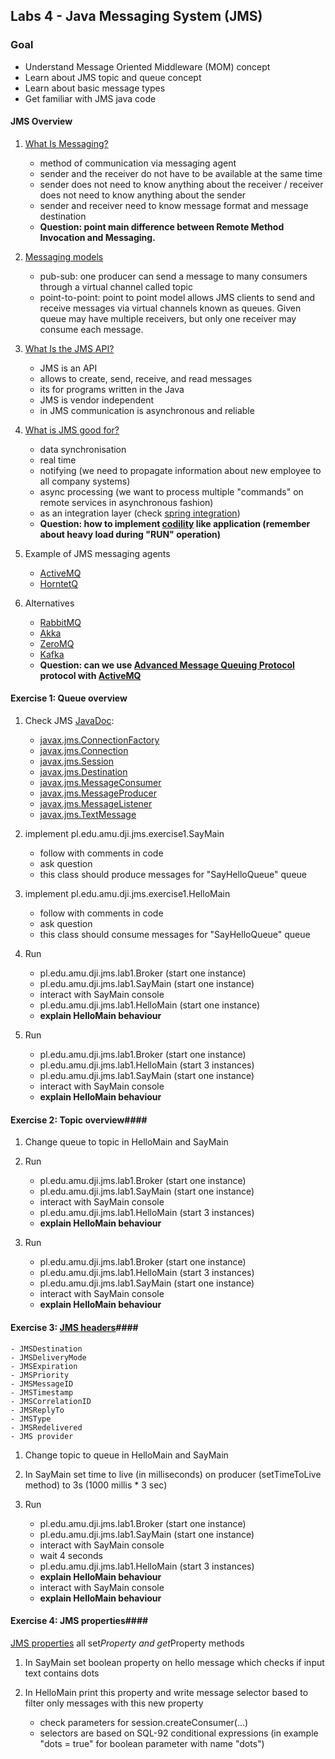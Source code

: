 ## Labs 4 - Java Messaging System (JMS) ##

### Goal ###
- Understand Message Oriented Middleware (MOM) concept
- Learn about JMS topic and queue concept
- Learn about basic message types
- Get familiar with JMS java code

#### JMS Overview ####
1. [What Is Messaging?](http://docs.oracle.com/javaee/6/tutorial/doc/bncdr.html)
    - method of communication via messaging agent
    - sender and the receiver do not have to be available at the same time
    - sender does not need to know anything about the receiver / receiver does not need to know anything about the sender
    - sender and receiver need to know message format and message destination
    - **Question: point main difference between Remote Method Invocation and Messaging.**

2. [Messaging models](http://activemq.apache.org/how-does-a-queue-compare-to-a-topic.html)
    - pub-sub: one producer can send a message to many consumers through a virtual channel called topic
    - point-to-point: point to point model allows JMS clients to send and receive messages via virtual channels known as queues. Given queue may have multiple receivers, but only one receiver may consume each message.

3. [What Is the JMS API?](http://docs.oracle.com/javaee/6/tutorial/doc/bncdr.html)
    - JMS is an API
    - allows to create, send, receive, and read messages
    - its for programs written in the Java 
    - JMS is vendor independent
    - in JMS communication is asynchronous and reliable

4. [What is JMS good for?](http://stackoverflow.com/questions/222017/what-is-jms-good-for)
    - data synchronisation
    - real time
    - notifying (we need to propagate information about new employee to all company systems)
    - async processing (we want to process multiple "commands" on remote services in asynchronous fashion)
    - as an integration layer (check [spring integration](http://projects.spring.io/spring-integration/))
    - **Question: how to implement [codility](https://codility.com/demo/take-sample-test/) like application (remember about heavy load during "RUN" operation)**

5. Example of JMS messaging agents 
    - [ActiveMQ](http://activemq.apache.org/)
    - [HorntetQ](http://hornetq.jboss.org/)

6. Alternatives 
    - [RabbitMQ](http://www.rabbitmq.com/)
    - [Akka](http://akka.io/)
    - [ZeroMQ](http://zeromq.org/)
    - [Kafka](http://kafka.apache.org/)
    - **Question: can we use [Advanced Message Queuing Protocol](http://www.amqp.org/) protocol with [ActiveMQ](http://activemq.apache.org/amqp.html)**

#### Exercise 1: Queue overview ####
1. Check JMS [JavaDoc](http://docs.oracle.com/javaee/7/api/javax/jms/package-summary.html): 
    - [javax.jms.ConnectionFactory](http://docs.oracle.com/javaee/7/api/javax/jms/ConnectionFactory.html)
    - [javax.jms.Connection](http://docs.oracle.com/javaee/7/api/javax/jms/Connection.html)
    - [javax.jms.Session](http://docs.oracle.com/javaee/7/api/javax/jms/Session.html)
    - [javax.jms.Destination](http://docs.oracle.com/javaee/7/api/javax/jms/Destination.html)
    - [javax.jms.MessageConsumer](http://docs.oracle.com/javaee/7/api/javax/jms/MessageConsumer.html)
    - [javax.jms.MessageProducer](http://docs.oracle.com/javaee/7/api/javax/jms/MessageProducer.html)
    - [javax.jms.MessageListener](http://docs.oracle.com/javaee/7/api/javax/jms/MessageListener.html)
    - [javax.jms.TextMessage](http://docs.oracle.com/javaee/7/api/javax/jms/TextMessage.html)
2. implement pl.edu.amu.dji.jms.exercise1.SayMain
    - follow with comments in code
    - ask question
    - this class should produce messages for "SayHelloQueue" queue

3. implement pl.edu.amu.dji.jms.exercise1.HelloMain
    - follow with comments in code
    - ask question
    - this class should consume messages for "SayHelloQueue" queue

4. Run 
    - pl.edu.amu.dji.jms.lab1.Broker (start one instance)
    - pl.edu.amu.dji.jms.lab1.SayMain (start one instance)
    - interact with SayMain console
    - pl.edu.amu.dji.jms.lab1.HelloMain (start one instance)
    - **explain HelloMain behaviour**

4. Run 
    - pl.edu.amu.dji.jms.lab1.Broker (start one instance)
    - pl.edu.amu.dji.jms.lab1.HelloMain (start 3 instances)
    - pl.edu.amu.dji.jms.lab1.SayMain (start one instance)
    - interact with SayMain console
    - **explain HelloMain behaviour**

#### Exercise 2: Topic overview####
1. Change queue to topic in HelloMain and SayMain

2. Run 
    - pl.edu.amu.dji.jms.lab1.Broker (start one instance)
    - pl.edu.amu.dji.jms.lab1.SayMain (start one instance)
    - interact with SayMain console
    - pl.edu.amu.dji.jms.lab1.HelloMain (start 3 instances)
    - **explain HelloMain behaviour**

3. Run 
    - pl.edu.amu.dji.jms.lab1.Broker (start one instance)
    - pl.edu.amu.dji.jms.lab1.HelloMain (start 3 instances)
    - pl.edu.amu.dji.jms.lab1.SayMain (start one instance)
    - interact with SayMain console
    - **explain HelloMain behaviour**

#### Exercise 3: [JMS headers](http://docs.oracle.com/javaee/7/api/javax/jms/Message.html)####

    - JMSDestination
    - JMSDeliveryMode
    - JMSExpiration
    - JMSPriority
    - JMSMessageID
    - JMSTimestamp
    - JMSCorrelationID
    - JMSReplyTo
    - JMSType
    - JMSRedelivered
    - JMS provider

1. Change topic to queue in HelloMain and SayMain

2. In SayMain set time to live (in milliseconds) on producer (setTimeToLive method) to 3s (1000 millis  * 3 sec)

3. Run
    - pl.edu.amu.dji.jms.lab1.Broker (start one instance)
    - pl.edu.amu.dji.jms.lab1.SayMain (start one instance)
    - interact with SayMain console
    - wait 4 seconds
    - pl.edu.amu.dji.jms.lab1.HelloMain (start 3 instances)
    - **explain HelloMain behaviour**
    - interact with SayMain console
    - **explain HelloMain behaviour**

#### Exercise 4: JMS properties####
[JMS properties](http://docs.oracle.com/javaee/7/api/javax/jms/Message.html) all set*Property and get*Property methods

1. In SayMain set boolean property on hello message which checks if  input text contains dots

2. In HelloMain print this property and  write message selector based to filter only messages with this new property
    - check parameters for  session.createConsumer(...)
    - selectors are based on SQL-92 conditional expressions (in example "dots = true" for boolean parameter with name "dots")
